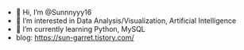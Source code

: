 - 👋 Hi, I’m @Sunnnyyy16
- 👀 I’m interested in Data Analysis/Visualization, Artificial Intelligence
- 🌱 I’m currently learning Python, MySQL
- blog: https://sun-garret.tistory.com/


<!---
Sunnnyyy16/Sunnnyyy16 is a ✨ special ✨ repository because its `README.md` (this file) appears on your GitHub profile.
You can click the Preview link to take a look at your changes.
--->
